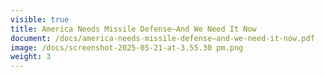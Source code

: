 ```yaml
---
visible: true
title: America Needs Missile Defense–And We Need It Now
document: /docs/america-needs-missile-defense–and-we-need-it-now.pdf
image: /docs/screenshot-2025-05-21-at-3.55.30 pm.png
weight: 3
---
```

